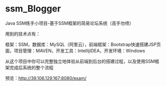 # ssm_Blogger

Java SSM练手小项目-基于SSM框架的简易论坛系统（高手勿喷）

用到的技术点有：

框架：SSM，数据库：MySQL（阿里云），前端框架：Bootstrap快速搭建JSP页面，项目管理：MAVEN，开发工具：IntellijIDEA，开发环境：Windows

从这个项目中你可以完整独立地体验从前端到后台的搭建过程，以及使用SSM框架完成后系统的整个流程

预览：http://39.106.129.167:8080/exam/
